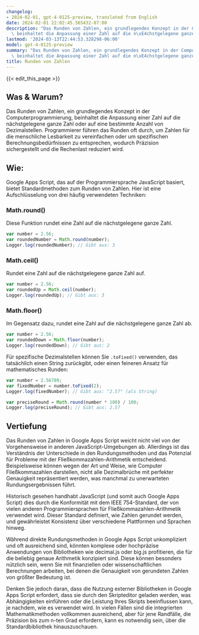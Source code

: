 ```yaml
---
changelog:
- 2024-02-01, gpt-4-0125-preview, translated from English
date: 2024-02-01 22:02:45.565432-07:00
description: "Das Runden von Zahlen, ein grundlegendes Konzept in der Computerprogrammierung,\
  \ beinhaltet die Anpassung einer Zahl auf die n\xE4chstgelegene ganze Zahl oder\u2026"
lastmod: '2024-03-13T22:44:53.328298-06:00'
model: gpt-4-0125-preview
summary: "Das Runden von Zahlen, ein grundlegendes Konzept in der Computerprogrammierung,\
  \ beinhaltet die Anpassung einer Zahl auf die n\xE4chstgelegene ganze Zahl oder\u2026"
title: Runden von Zahlen
---
```


{{< edit_this_page >}}

## Was & Warum?

Das Runden von Zahlen, ein grundlegendes Konzept in der Computerprogrammierung, beinhaltet die Anpassung einer Zahl auf die nächstgelegene ganze Zahl oder auf eine bestimmte Anzahl von Dezimalstellen. Programmierer führen das Runden oft durch, um Zahlen für die menschliche Lesbarkeit zu vereinfachen oder um spezifischen Berechnungsbedürfnissen zu entsprechen, wodurch Präzision sichergestellt und die Rechenlast reduziert wird.

## Wie:

Google Apps Script, das auf der Programmiersprache JavaScript basiert, bietet Standardmethoden zum Runden von Zahlen. Hier ist eine Aufschlüsselung von drei häufig verwendeten Techniken:

### Math.round()
Diese Funktion rundet eine Zahl auf die nächstgelegene ganze Zahl.

```javascript
var number = 2.56;
var roundedNumber = Math.round(number); 
Logger.log(roundedNumber); // Gibt aus: 3
```

### Math.ceil()
Rundet eine Zahl auf die nächstgelegene ganze Zahl auf.

```javascript
var number = 2.56;
var roundedUp = Math.ceil(number); 
Logger.log(roundedUp); // Gibt aus: 3
```

### Math.floor()
Im Gegensatz dazu, rundet eine Zahl auf die nächstgelegene ganze Zahl ab.

```javascript
var number = 2.56;
var roundedDown = Math.floor(number); 
Logger.log(roundedDown); // Gibt aus: 2
```

Für spezifische Dezimalstellen können Sie `.toFixed()` verwenden, das tatsächlich einen String zurückgibt, oder einen feineren Ansatz für mathematisches Runden:

```javascript
var number = 2.56789;
var fixedNumber = number.toFixed(2); 
Logger.log(fixedNumber); // Gibt aus: "2.57" (als String)

var preciseRound = Math.round(number * 100) / 100; 
Logger.log(preciseRound); // Gibt aus: 2.57
```

## Vertiefung

Das Runden von Zahlen in Google Apps Script weicht nicht viel von der Vorgehensweise in anderen JavaScript-Umgebungen ab. Allerdings ist das Verständnis der Unterschiede in den Rundungsmethoden und das Potenzial für Probleme mit der Fließkommazahlen-Arithmetik entscheidend. Beispielsweise können wegen der Art und Weise, wie Computer Fließkommazahlen darstellen, nicht alle Dezimalbrüche mit perfekter Genauigkeit repräsentiert werden, was manchmal zu unerwarteten Rundungsergebnissen führt.

Historisch gesehen handhabt JavaScript (und somit auch Google Apps Script) dies durch die Konformität mit dem IEEE 754-Standard, der von vielen anderen Programmiersprachen für Fließkommazahlen-Arithmetik verwendet wird. Dieser Standard definiert, wie Zahlen gerundet werden, und gewährleistet Konsistenz über verschiedene Plattformen und Sprachen hinweg.

Während direkte Rundungsmethoden in Google Apps Script unkompliziert und oft ausreichend sind, könnten komplexe oder hochpräzise Anwendungen von Bibliotheken wie decimal.js oder big.js profitieren, die für die beliebig genaue Arithmetik konzipiert sind. Diese können besonders nützlich sein, wenn Sie mit finanziellen oder wissenschaftlichen Berechnungen arbeiten, bei denen die Genauigkeit von gerundeten Zahlen von größter Bedeutung ist.

Denken Sie jedoch daran, dass die Nutzung externer Bibliotheken in Google Apps Script erfordert, dass sie durch den Skripteditor geladen werden, was Abhängigkeiten einführen oder die Leistung Ihres Skripts beeinflussen kann, je nachdem, wie es verwendet wird. In vielen Fällen sind die integrierten Mathematikmethoden vollkommen ausreichend, aber für jene Randfälle, die Präzision bis zum n-ten Grad erfordern, kann es notwendig sein, über die Standardbibliothek hinauszuschauen.
